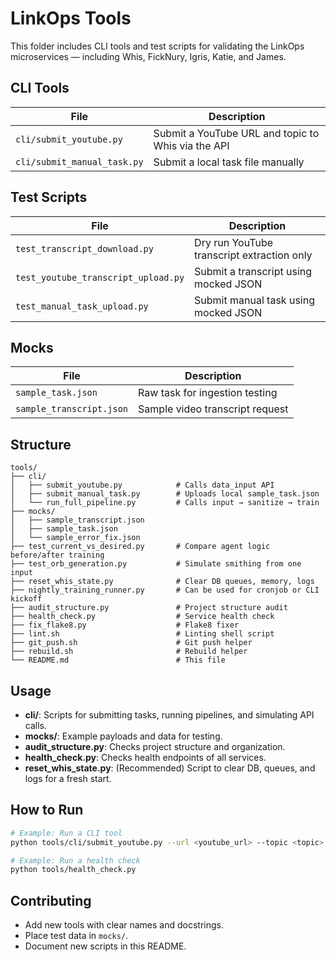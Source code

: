 # LinkOps Tools

This folder includes CLI tools and test scripts for validating the LinkOps microservices — including Whis, FickNury, Igris, Katie, and James.

## CLI Tools

| File | Description |
|------|-------------|
| `cli/submit_youtube.py` | Submit a YouTube URL and topic to Whis via the API |
| `cli/submit_manual_task.py` | Submit a local task file manually |

## Test Scripts

| File | Description |
|------|-------------|
| `test_transcript_download.py` | Dry run YouTube transcript extraction only |
| `test_youtube_transcript_upload.py` | Submit a transcript using mocked JSON |
| `test_manual_task_upload.py` | Submit manual task using mocked JSON |

## Mocks

| File | Description |
|------|-------------|
| `sample_task.json` | Raw task for ingestion testing |
| `sample_transcript.json` | Sample video transcript request |

## Structure

```
tools/
├── cli/
│   ├── submit_youtube.py            # Calls data_input API
│   ├── submit_manual_task.py        # Uploads local sample_task.json
│   └── run_full_pipeline.py         # Calls input → sanitize → train
├── mocks/
│   ├── sample_transcript.json
│   ├── sample_task.json
│   └── sample_error_fix.json
├── test_current_vs_desired.py       # Compare agent logic before/after training
├── test_orb_generation.py           # Simulate smithing from one input
├── reset_whis_state.py              # Clear DB queues, memory, logs
├── nightly_training_runner.py       # Can be used for cronjob or CLI kickoff
├── audit_structure.py               # Project structure audit
├── health_check.py                  # Service health check
├── fix_flake8.py                    # Flake8 fixer
├── lint.sh                          # Linting shell script
├── git_push.sh                      # Git push helper
├── rebuild.sh                       # Rebuild helper
└── README.md                        # This file
```

## Usage
- **cli/**: Scripts for submitting tasks, running pipelines, and simulating API calls.
- **mocks/**: Example payloads and data for testing.
- **audit_structure.py**: Checks project structure and organization.
- **health_check.py**: Checks health endpoints of all services.
- **reset_whis_state.py**: (Recommended) Script to clear DB, queues, and logs for a fresh start.

## How to Run

```bash
# Example: Run a CLI tool
python tools/cli/submit_youtube.py --url <youtube_url> --topic <topic>

# Example: Run a health check
python tools/health_check.py
```

## Contributing
- Add new tools with clear names and docstrings.
- Place test data in `mocks/`.
- Document new scripts in this README. 